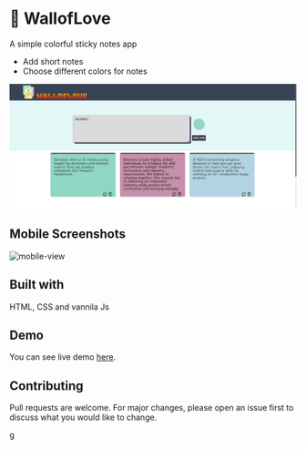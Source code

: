 # 📗 WallofLove
A simple colorful sticky notes app

- Add short notes
- Choose different colors for notes

![nnn](./icons/project-thumbnail.png)

 ## Mobile Screenshots
 ![mobile-view](https://user-images.githubusercontent.com/100190813/192153310-2fef0855-4c06-45a9-b6e9-74eb38c2b4a2.gif)


## Built with
HTML, CSS and vannila Js

## Demo
You can see live demo [here](https://walloflove.netlify.app).

## Contributing
Pull requests are welcome. For major changes, please open an issue first to discuss what you would like to change.


g
